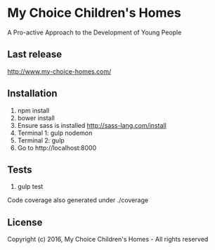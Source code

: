 # My Choice Children's Homes

A Pro-active Approach to the Development of Young People

## Last release
http://www.my-choice-homes.com/

## Installation

1. npm install
2. bower install
3. Ensure sass is installed http://sass-lang.com/install
3. Terminal 1: gulp nodemon
4. Terminal 2: gulp
5. Go to http://localhost:8000

## Tests
1. gulp test

Code coverage also generated under ./coverage

## License

Copyright (c) 2016, My Choice Children's Homes - All rights reserved
